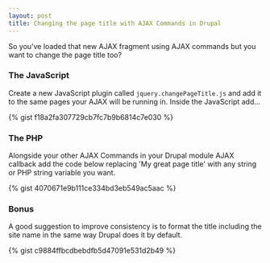 ```yaml
---
layout: post
title: Changing the page title with AJAX Commands in Drupal
---
```


So you've loaded that new AJAX fragment using AJAX commands but you want to change the page title too?

### The JavaScript
Create a new JavaScript plugin called `jquery.changePageTitle.js` and add it to the same pages your AJAX will be running in. Inside the JavaScript add...

{% gist f18a2fa307729cb7fc7b9b6814c7e030 %}

### The PHP
Alongside your other AJAX Commands in your Drupal module AJAX callback add the code below replacing 'My great page title' with any string or PHP string variable you want.

{% gist 4070671e9b111ce334bd3eb549ac5aac %}

### Bonus
A good suggestion to improve consistency is to format the title including the site name in the same way Drupal does it by default.

{% gist c9884ffbcdbebdfb5d47091e531d2b49 %}